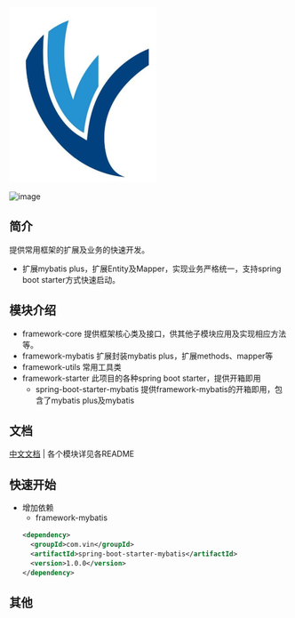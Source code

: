 ![image](./logo.png)

![image](https://img.shields.io/badge/jdk-8%2B-blue.svg)

## 简介

提供常用框架的扩展及业务的快速开发。

+ 扩展mybatis plus，扩展Entity及Mapper，实现业务严格统一，支持spring boot starter方式快速启动。

## 模块介绍

+ framework-core 提供框架核心类及接口，供其他子模块应用及实现相应方法等。
+ framework-mybatis 扩展封装mybatis plus，扩展methods、mapper等
+ framework-utils 常用工具类
+ framework-starter 此项目的各种spring boot starter，提供开箱即用
  + spring-boot-starter-mybatis 提供framework-mybatis的开箱即用，包含了mybatis plus及mybatis

## 文档

[中文文档](https://doc.lzlevin.cn/framework) | 各个模块详见各README

## 快速开始

+ 增加依赖
  + framework-mybatis
  ```xml
  <dependency>
    <groupId>com.vin</groupId>
    <artifactId>spring-boot-starter-mybatis</artifactId>
    <version>1.0.0</version>
  </dependency>
  ```

## 其他